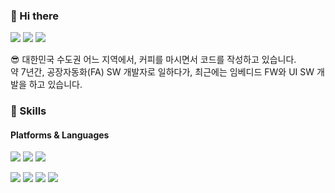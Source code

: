 ### 🤞 Hi there

  <!-- <a href="https://lunikism.com" target="_blank"><img src="https://img.shields.io/badge/Blog-EE9626?style=flat-square&logo=GitHub%20Sponsors&logoColor=white"/></a> -->
  <a href="https://www.linkedin.com/" target="_blank"><img src="https://img.shields.io/badge/JaehyeongKim-0A66C2?style=flat-square&logo=Linkedin&logoColor=white"/></a>
  <a href="https://github.com/jhkim0712" target="_blank"><img src="https://img.shields.io/badge/JaehyeongKim-24292e?style=flat-square&logo=Github&logoColor=white"/></a>
  <a href="mailto:mylunik@gmail.com" target="_blank"><img src="https://img.shields.io/badge/mylunik@gmail.com-EA4335?style=flat-square&logo=Gmail&logoColor=white"/></a>


  😎 대한민국 수도권 어느 지역에서, 커피를 마시면서 코드를 작성하고 있습니다. <br />
  약 7년간, 공장자동화(FA) SW 개발자로 일하다가, 최근에는 임베디드 FW와 UI SW 개발을 하고 있습니다. <br />



### 💪 Skills
#### Platforms & Languages
<p>

  <img src="https://img.shields.io/badge/.Net-5332CB?style=flat-square&logo=dotNet&logoColor=white"/>
  <img src="https://img.shields.io/badge/freeRTOS-98C464?style=flat-square&logo=RTOS&logoColor=black"/>
  <img src="https://img.shields.io/badge/ROS-282E48?style=flat-square&logo=ROS&logoColor=white"/>
</p>
<p>
  <img src="https://img.shields.io/badge/C-283593?style=flat-square&logo=C&logoColor=white"/>
  <img src="https://img.shields.io/badge/C%2B%2B-39588B?style=flat-square&logo=C%2B%2B&logoColor=white"/>
  <img src="https://img.shields.io/badge/C%23-512BD4?style=flat-square&logo=C%23&logoColor=white"/>
  <img src="https://img.shields.io/badge/Python-4A6A96?style=flat-square&logo=Python&logoColor=white"/>
</p>
